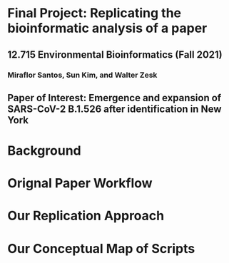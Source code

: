# Final Project: Replicating the bioinformatic analysis of a paper
## 12.715 Environmental Bioinformatics (Fall 2021)
### Miraflor Santos, Sun Kim, and Walter Zesk

##  Paper of Interest:  Emergence and expansion of SARS-CoV-2 B.1.526 after identification in New York

# Background

# Orignal Paper Workflow

# Our Replication Approach

# Our Conceptual Map of Scripts
